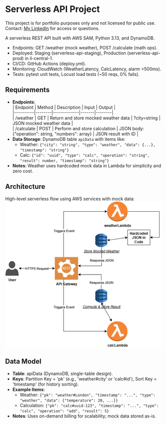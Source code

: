 # Serverless API Project

This project is for portfolio purposes only and not licensed for public use.
Contact: [My LinkedIn](http://www.linkedin.com/in/yosef-ruvinov) for access or questions.

A serverless REST API built with AWS SAM, Python 3.13, and DynamoDB.

- Endpoints: GET /weather (mock weather), POST /calculate (math ops).
- Deployed: Staging (serverless-api-staging), Production (serverless-api-prod) in il-central-1.
- CI/CD: GitHub Actions (deploy.yml).
- Monitoring: CloudWatch (WeatherLatency, CalcLatency, alarm >500ms).
- Tests: pytest unit tests, Locust load tests (~50 reqs, 0% fails).

## Requirements

- **Endpoints**:  
  | Endpoint | Method | Description | Input | Output |  
  |----------|--------|-------------|-------|--------|  
  | /weather | GET | Return and store mocked weather data | ?city=string | JSON mocked weather data |  
  | /calculate | POST | Perform and store calculation | JSON body: {"operation": string, "numbers": array} | JSON result with ID |
- **Data Storage**: DynamoDB table `apiData` with items like:
  - Weather: `{"city": "string", "type": "weather", "data": {...}, "timestamp": "string"}`
  - Calc: `{"id": "uuid", "type": "calc", "operation": "string", "result": number, "timestamp": "string"}`
- **Notes**: Weather uses hardcoded mock data in Lambda for simplicity and zero cost.

## Architecture

High-level serverless flow using AWS services with mock data:  
![Architecture Diagram](docs/architecture.png)

## Data Model

- **Table**: apiData (DynamoDB, single-table design).
- **Keys**: Partition Key = 'pk' (e.g., 'weather#city' or 'calc#id'), Sort Key = 'timestamp' (for history sorting).
- **Example Items**:
  - Weather: `{"pk": "weather#London", "timestamp": "...", "type": "weather", "data": {"temperature": 20, ...}}`
  - Calculation: `{"pk": "calc#uuid-123", "timestamp": "...", "type": "calc", "operation": "add", "result": 5}`
- **Notes**: Uses on-demand billing for scalability; mock data stored as-is.

[def]: http://www.linkedin.com/in/yosef-ruvinov

